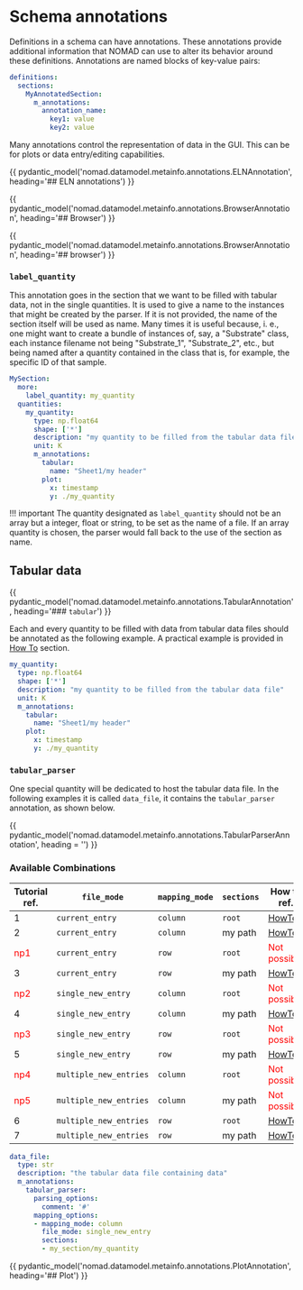 # Schema annotations

Definitions in a schema can have annotations. These annotations provide additional information that NOMAD can use to alter its behavior around these definitions. Annotations are named blocks of key-value pairs:

```yaml
definitions:
  sections:
    MyAnnotatedSection:
      m_annotations:
        annotation_name:
          key1: value
          key2: value
```

Many annotations control the representation of data in the GUI. This can be for plots or data entry/editing capabilities.

{{ pydantic_model('nomad.datamodel.metainfo.annotations.ELNAnnotation', heading='## ELN annotations') }}

{{ pydantic_model('nomad.datamodel.metainfo.annotations.BrowserAnnotation', heading='## Browser') }}

{{ pydantic_model('nomad.datamodel.metainfo.annotations.BrowserAnnotation', heading='## browser') }}

### `label_quantity`

This annotation goes in the section that we want to be filled with tabular data, not in the single quantities.
It is used to give a name to the instances that might be created by the parser. If it is not provided, the name of the section itself will be used as name.
Many times it is useful because, i. e., one might want to create a bundle of instances of, say, a "Substrate" class, each instance filename not being "Substrate_1", "Substrate_2", etc., but being named after a quantity contained in the class that is, for example, the specific ID of that sample.


```yaml
MySection:
  more:
    label_quantity: my_quantity
  quantities:
    my_quantity:
      type: np.float64
      shape: ['*']
      description: "my quantity to be filled from the tabular data file"
      unit: K
      m_annotations:
        tabular:
          name: "Sheet1/my header"
        plot:
          x: timestamp
          y: ./my_quantity
```

!!! important
    The quantity designated as `label_quantity` should not be an array but a integer, float or string, to be set as the name of a file. If an array quantity is chosen, the parser would fall back to the use of the section as name.
## Tabular data

{{ pydantic_model('nomad.datamodel.metainfo.annotations.TabularAnnotation', heading='### `tabular`') }}

Each and every quantity to be filled with data from tabular data files should be annotated as the following example.
A practical example is provided in [How To](../schemas/tabular.md#preparing-the-tabular-data-file) section.

```yaml
my_quantity:
  type: np.float64
  shape: ['*']
  description: "my quantity to be filled from the tabular data file"
  unit: K
  m_annotations:
    tabular:
      name: "Sheet1/my header"
    plot:
      x: timestamp
      y: ./my_quantity
```

### `tabular_parser`

One special quantity will be dedicated to host the tabular data file. In the following examples it is called `data_file`, it contains the `tabular_parser` annotation, as shown below.

{{ pydantic_model('nomad.datamodel.metainfo.annotations.TabularParserAnnotation', heading = '') }}

### Available Combinations

|Tutorial ref.|`file_mode`|`mapping_mode`|`sections`|How to ref.|
|---|---|---|---|---|
|1|`current_entry`|`column`|`root`|[HowTo](../schemas/tabular.md#1-column-mode-current-entry-parse-to-root)|
|2|`current_entry`|`column`|my path|[HowTo](../schemas/tabular.md#2-column-mode-current-entry-parse-to-my-path)|
|<span style="color:red">np1</span>|`current_entry`|`row`|`root`|<span style="color:red">Not possible</span>|
|3|`current_entry`|`row`|my path|[HowTo](../schemas/tabular.md#3-row-mode-current-entry-parse-to-my-path)|
|<span style="color:red">np2</span>|`single_new_entry`|`column`|`root`|<span style="color:red">Not possible</span>|
|4|`single_new_entry`|`column`|my path|[HowTo](../schemas/tabular.md#4-column-mode-single-new-entry-parse-to-my-path)|
|<span style="color:red">np3</span>|`single_new_entry`|`row`|`root`|<span style="color:red">Not possible</span>|
|5|`single_new_entry`|`row`|my path|[HowTo](../schemas/tabular.md#5-row-mode-single-new-entry-parse-to-my-path)|
|<span style="color:red">np4</span>|`multiple_new_entries`|`column`|`root`|<span style="color:red">Not possible</span>|
|<span style="color:red">np5</span>|`multiple_new_entries`|`column`|my path|<span style="color:red">Not possible</span>|
|6|`multiple_new_entries`|`row`|`root`|[HowTo](../schemas/tabular.md#6-row-mode-multiple-new-entries-parse-to-root)|
|7|`multiple_new_entries`|`row`|my path|[HowTo](../schemas/tabular.md#7-row-mode-multiple-new-entries-parse-to-my-path)|

```yaml
data_file:
  type: str
  description: "the tabular data file containing data"
  m_annotations:
    tabular_parser:
      parsing_options:
        comment: '#'
      mapping_options:
      - mapping_mode: column
        file_mode: single_new_entry
        sections:
        - my_section/my_quantity
```

<!-- The available options are:

|**name**|**type**|**description**|
|---|---|---|
|`parsing_options`|group of options|some pandas `Dataframe` options.|
|`mapping_options`|list of groups of options|they allow to choose among all the possible modes of parsing data from the spreadsheet file to the NOMAD archive file. Each group of options can be repeated in a list. | -->


{{ pydantic_model('nomad.datamodel.metainfo.annotations.PlotAnnotation', heading='## Plot') }}

